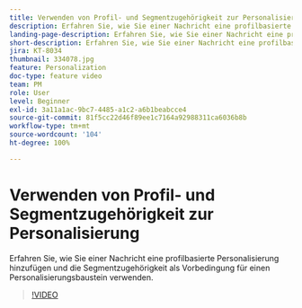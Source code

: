```yaml
---
title: Verwenden von Profil- und Segmentzugehörigkeit zur Personalisierung
description: Erfahren Sie, wie Sie einer Nachricht eine profilbasierte Personalisierung hinzufügen und die Segmentzugehörigkeit als Vorbedingung für einen Personalisierungsbaustein verwenden.
landing-page-description: Erfahren Sie, wie Sie einer Nachricht eine profilbasierte Personalisierung hinzufügen und die Segmentzugehörigkeit als Vorbedingung für einen Personalisierungsbaustein verwenden.
short-description: Erfahren Sie, wie Sie einer Nachricht eine profilbasierte Personalisierung hinzufügen und die Segmentzugehörigkeit als Vorbedingung für einen Personalisierungsbaustein verwenden.
jira: KT-8034
thumbnail: 334078.jpg
feature: Personalization
doc-type: feature video
team: PM
role: User
level: Beginner
exl-id: 3a11a1ac-9bc7-4485-a1c2-a6b1beabcce4
source-git-commit: 81f5cc22d46f89ee1c7164a92988311ca6036b8b
workflow-type: tm+mt
source-wordcount: '104'
ht-degree: 100%

---
```


# Verwenden von Profil- und Segmentzugehörigkeit zur Personalisierung

Erfahren Sie, wie Sie einer Nachricht eine profilbasierte Personalisierung hinzufügen und die Segmentzugehörigkeit als Vorbedingung für einen Personalisierungsbaustein verwenden.

>[!VIDEO](https://video.tv.adobe.com/v/334078?quality=12&learn=on)
